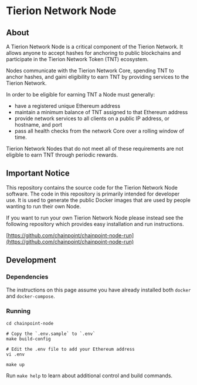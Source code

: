 # Tierion Network Node

## About

A Tierion Network Node is a critical component of the Tierion Network. It allows anyone to accept hashes for anchoring to public blockchains and participate in the Tierion Network Token (TNT) ecosystem.

Nodes communicate with the Tierion Network Core, spending TNT to anchor hashes, and gaini eligibility to earn TNT by providing services to the Tierion Network.

In order to be eligible for earning TNT a Node must generally:

* have a registered unique Ethereum address
* maintain a minimum balance of TNT assigned to that Ethereum address
* provide network services to all clients on a public IP address, or hostname, and port
* pass all health checks from the network Core over a rolling window of time.

Tierion Network Nodes that do not meet all of these requirements are not eligible to earn TNT through periodic rewards.

## Important Notice

This repository contains the source code for the Tierion Network Node
software. The code in this repository is primarily intended for developer use. It is used to generate the public Docker images that are used by people wanting to run their own Node.

If you want to run your own Tierion Network Node please instead see the following repository which provides easy installation
and run instructions.

[https://github.com/chainpoint/chainpoint-node-run](https://github.com/chainpoint/chainpoint-node-run)

## Development

### Dependencies

The instructions on this page assume you have already installed both `docker` and `docker-compose`.

### Running

```
cd chainpoint-node

# Copy the `.env.sample` to `.env`
make build-config

# Edit the .env file to add your Ethereum address
vi .env

make up
```

Run `make help` to learn about additional control and build commands.
